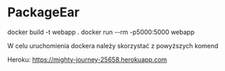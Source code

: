 # PackageEar

docker build -t webapp .
docker run --rm -p5000:5000 webapp

W celu uruchomienia dockera należy skorzystać z powyższych komend

Heroku:
https://mighty-journey-25658.herokuapp.com